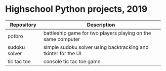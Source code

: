# Highschool Python projects, 2019
Repository     | Description
-------------- | -------------
potbro         | battleship game for two players playing on the same computer
sudoku solver  | simple sudoku solver using backtracking and tkinter for the UI
tic tac toe    | console tic tac toe game
